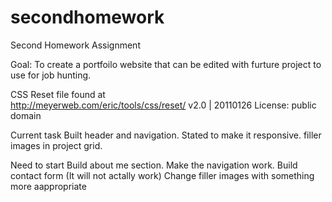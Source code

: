 # secondhomework

Second Homework Assignment

Goal: To create a portfoilo website that can be edited with furture project to use for job hunting.

CSS Reset file found at  
http://meyerweb.com/eric/tools/css/reset/ 
v2.0 | 20110126
License: public domain

Current task
    Built header and navigation. 
    Stated to make it responsive.
    filler images in project grid.

Need to start
    Build about me section.
    Make the navigation work.
    Build contact form (It will not actally work)
    Change filler images with something more aappropriate



